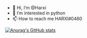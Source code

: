 - 👋 Hi, I’m @Harxi
- 👀 I’m interested in python
- 📫 How to reach me HARXI#0460

[![Anurag's GitHub stats](https://github-readme-stats.vercel.app/api?username=Harxi&show_icons=true&theme=dracula)](https://github.com/Harxi/WhiteCore)


